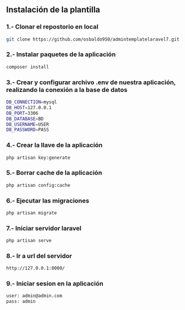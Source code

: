 ## Instalación de la plantilla

### 1.- Clonar el repostorio en local

```bash
git clone https://github.com/osbaldo950/admintemplatelaravel7.git
```

### 2.- Instalar paquetes de la aplicación

```bash
composer install
```

### 3.- Crear y configurar archivo .env de nuestra aplicación, realizando la conexión a la base de datos

```bash
DB_CONNECTION=mysql
DB_HOST=127.0.0.1
DB_PORT=3306
DB_DATABASE=BD
DB_USERNAME=USER
DB_PASSWORD=PASS
```

### 4.- Crear la llave de la aplicación

```bash
php artisan key:generate 
```

### 5.- Borrar cache de la aplicación

```bash
php artisan config:cache
```

### 6.- Ejecutar las migraciones

```bash
php artisan migrate
```

### 7.- Iniciar servidor laravel

```bash
php artisan serve
```

### 8.- Ir a url del servidor

```bash
http://127.0.0.1:8000/
```

### 9.- Iniciar sesion en la aplicación

```bash
user: admin@admin.com
pass: admin
```

